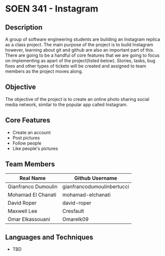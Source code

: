 # SOEN 341 - Instagram

## Description

A group of software engineering students are building an Instagram replica as a class project. The main purpose of the project is to build Instagram however, learning about git and github are also an important part of this. There are going to be a handful of core features that we are going to focus on implementing as apart of the project(listed below). Stories, tasks, bug fixes and other types of tickets will be created and assigned to team members as the project moves along. 

## Objective

The objective of the project is to create an online photo sharing social media network, similar to the popular app called Instagram. 

## Core Features

* Create an account
* Post pictures
* Follow people
* Like people's pictures

## Team Members

| Real Name | Github Username |
| ------------- | ------------- |
| Gianfranco Dumoulin | gianfrancodumoulinbertucci |
| Mohamad El Chanati  | mohamad-elchanati  |
| David Roper   | david-roper  |
| Maxwell Lee  | Cresfault  |
| Omar Elkassouani  | Omarelk09  |

## Languages and Techniques

* TBD 

## 
